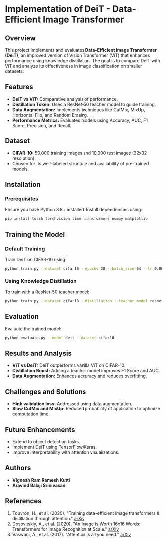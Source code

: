 # Implementation of DeiT - Data-Efficient Image Transformer

## Overview
This project implements and evaluates **Data-Efficient Image Transformer (DeiT)**, an improved version of Vision Transformer (ViT) that enhances performance using knowledge distillation. The goal is to compare DeiT with ViT and analyze its effectiveness in image classification on smaller datasets.

## Features
- **DeiT vs ViT:** Comparative analysis of performance.
- **Distillation Token:** Uses a ResNet-50 teacher model to guide training.
- **Data Augmentation:** Implements techniques like CutMix, MixUp, Horizontal Flip, and Random Erasing.
- **Performance Metrics:** Evaluates models using Accuracy, AUC, F1 Score, Precision, and Recall.

## Dataset
- **CIFAR-10:** 50,000 training images and 10,000 test images (32x32 resolution).
- Chosen for its well-labeled structure and availability of pre-trained models.

## Installation
### Prerequisites
Ensure you have Python 3.8+ installed. Install dependencies using:
```bash
pip install torch torchvision timm transformers numpy matplotlib
```


## Training the Model
### Default Training
Train DeiT on CIFAR-10 using:
```bash
python train.py --dataset cifar10 --epochs 20 --batch_size 64 --lr 0.001
```

### Using Knowledge Distillation
To train with a ResNet-50 teacher model:
```bash
python train.py --dataset cifar10 --distillation --teacher_model resnet50
```

## Evaluation
Evaluate the trained model:
```bash
python evaluate.py --model deit --dataset cifar10
```

## Results and Analysis
- **ViT vs DeiT:** DeiT outperforms vanilla ViT on CIFAR-10.
- **Distillation Boost:** Adding a teacher model improves F1 Score and AUC.
- **Data Augmentation:** Enhances accuracy and reduces overfitting.

## Challenges and Solutions
- **High validation loss:** Addressed using data augmentation.
- **Slow CutMix and MixUp:** Reduced probability of application to optimize computation time.

## Future Enhancements
- Extend to object detection tasks.
- Implement DeiT using TensorFlow/Keras.
- Improve interpretability with attention visualizations.

## Authors
- **Vignesh Ram Ramesh Kutti**
- **Aravind Balaji Srinivasan**  


## References
1. Touvron, H., et al. (2020). "Training data-efficient image transformers & distillation through attention." [arXiv](https://doi.org/10.48550/arxiv.2012.12877)
2. Dosovitskiy, A., et al. (2020). "An Image is Worth 16x16 Words: Transformers for Image Recognition at Scale." [arXiv](https://doi.org/10.48550/arxiv.2010.11929)
3. Vaswani, A., et al. (2017). "Attention is all you need." [arXiv](https://doi.org/10.48550/arxiv.1706.03762)

